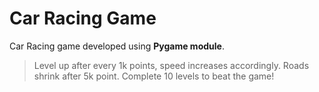 # Car Racing Game

Car Racing game developed using **Pygame module**.
> Level up after every 1k points, speed increases accordingly.
> Roads shrink after 5k point.
> Complete 10 levels to beat the game!
